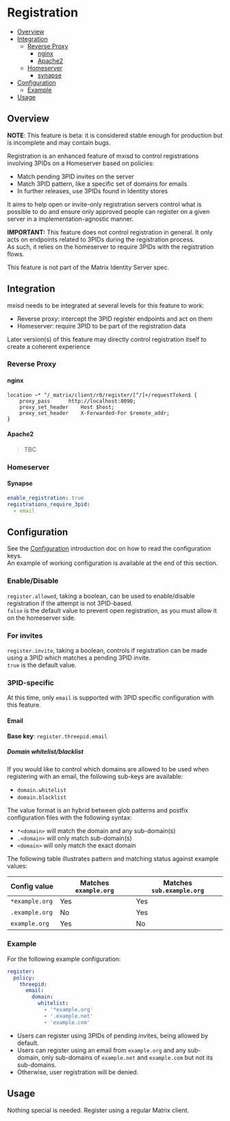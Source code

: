 # Registration
- [Overview](#overview)
- [Integration](#integration)
  - [Reverse Proxy](#reverse-proxy)
    - [nginx](#nginx)
    - [Apache2](#apache2)
  - [Homeserver](#homeserver)
    - [synapse](#synapse)
- [Configuration](#configuration)
  - [Example](#example)
- [Usage](#usage)

## Overview
**NOTE**: This feature is beta: it is considered stable enough for production but is incomplete and may contain bugs.

Registration is an enhanced feature of mxisd to control registrations involving 3PIDs on a Homeserver based on policies:
- Match pending 3PID invites on the server
- Match 3PID pattern, like a specific set of domains for emails
- In further releases, use 3PIDs found in Identity stores

It aims to help open or invite-only registration servers control what is possible to do and ensure only approved people
can register on a given server in a implementation-agnostic manner.

**IMPORTANT:** This feature does not control registration in general. It only acts on endpoints related to 3PIDs during
the registration process.  
As such, it relies on the homeserver to require 3PIDs with the registration flows.

This feature is not part of the Matrix Identity Server spec.

## Integration
mxisd needs to be integrated at several levels for this feature to work:
- Reverse proxy: intercept the 3PID register endpoints and act on them
- Homeserver: require 3PID to be part of the registration data

Later version(s) of this feature may directly control registration itself to create a coherent experience
### Reverse Proxy
#### nginx
```nginx
location ~* ^/_matrix/client/r0/register/[^/]+/requestToken$ {
	proxy_pass		http://localhost:8090;
	proxy_set_header	Host $host;
	proxy_set_header	X-Forwarded-For $remote_addr;
}
```

#### Apache2
> TBC

### Homeserver
#### Synapse
```yaml
enable_registration: true
registrations_require_3pid:
  - email
```

## Configuration
See the [Configuration](../configure.md) introduction doc on how to read the configuration keys.  
An example of working configuration is available at the end of this section.
### Enable/Disable
`register.allowed`, taking a boolean, can be used to enable/disable registration if the attempt is not 3PID-based.  
`false` is the default value to prevent open registration, as you must allow it on the homeserver side.

### For invites
`register.invite`, taking a boolean, controls if registration can be made using a 3PID which matches a pending 3PID invite.  
`true` is the default value.

### 3PID-specific
At this time, only `email` is supported with 3PID specific configuration with this feature.

#### Email
**Base key**: `register.threepid.email`

##### Domain whitelist/blacklist
If you would like to control which domains are allowed to be used when registering with an email, the following sub-keys
are available:
- `domain.whitelist`
- `domain.blacklist`

The value format is an hybrid between glob patterns and postfix configuration files with the following syntax:
- `*<domain>` will match the domain and any sub-domain(s)
- `.<domain>` will only match sub-domain(s)
- `<domain>` will only match the exact domain

The following table illustrates pattern and matching status against example values:

| Config value   | Matches `example.org` | Matches `sub.example.org` |
|--------------- |-----------------------|---------------------------|
| `*example.org` | Yes                   | Yes                       |
| `.example.org` | No                    | Yes                       |
| `example.org`  | Yes                   | No                        |

### Example
For the following example configuration:
```yaml
register:
  policy:
    threepid:
      email:
        domain:
          whitelist:
            - '*example.org'
            - '.example.net'
            - 'example.com'
```
- Users can register using 3PIDs of pending invites, being allowed by default.
- Users can register using an email from `example.org` and any sub-domain, only sub-domains of `example.net` and `example.com` but not its sub-domains.
- Otherwise, user registration will be denied.

## Usage
Nothing special is needed. Register using a regular Matrix client.
